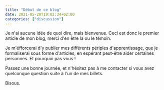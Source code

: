 ```yaml
---
title: "Début de ce blog"
date: 2021-05-20T19:02:34+02:00
categories: ["discussion"]
---
```


Je n'ai aucune idée de quoi dire, mais bienvenue. 
Ceci est donc le premier article de mon blog, merci d'en être la ou le témoin.

Je m'éfforcerai d'y publier mes différents périples d'apprentissage, que je 
formaliserai sous forme d'articles, en espérant peut-être aider certaines
personnes. Et pourquoi pas vous !

Passez une bonne journée, et n'hésitez pas à me contacter si vous avez
quelconque question suite à l'un de mes billets.

Bisous.
